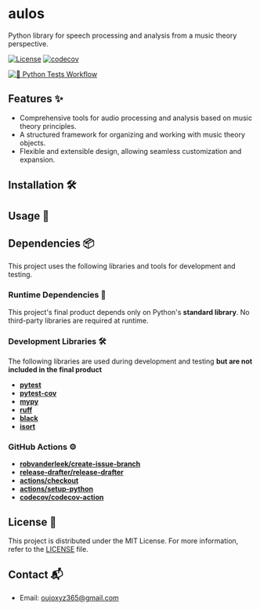 # aulos

Python library for speech processing and analysis from a music theory perspective.

[![License](https://img.shields.io/badge/license-MIT-green.svg?style=flat)](https://github.com/Oujox/aulos/blob/main/LICENSE)
[![codecov](https://codecov.io/gh/Oujox/aulos/graph/badge.svg?token=UP6ZQP7HMK)](https://codecov.io/gh/Oujox/aulos)

[![🐍 Python Tests Workflow](https://github.com/Oujox/aulos/actions/workflows/test-python.yml/badge.svg)](https://github.com/Oujox/aulos/actions/workflows/test-python.yml)

## Features ✨

- Comprehensive tools for audio processing and analysis based on music theory principles.
- A structured framework for organizing and working with music theory objects.
- Flexible and extensible design, allowing seamless customization and expansion.

## Installation 🛠️

## Usage 📖

## Dependencies 📦

This project uses the following libraries and tools for development and testing.

### Runtime Dependencies 📂
This project's final product depends only on Python's **standard library**. No third-party libraries are required at runtime.


### Development Libraries 🛠️

The following libraries are used during development and testing **but are not included in the final product**

- [**pytest**](https://docs.pytest.org/en/latest/)
- [**pytest-cov**](https://github.com/pytest-dev/pytest-cov)
- [**mypy**](https://www.mypy-lang.org/)
- [**ruff**](https://docs.astral.sh/ruff)
- [**black**](https://github.com/psf/black)
- [**isort**](https://pycqa.github.io/isort/)

### GitHub Actions ⚙️

- [**robvanderleek/create-issue-branch**](https://github.com/robvanderleek/create-issue-branch)
- [**release-drafter/release-drafter**](https://github.com/release-drafter/release-drafter)
- [**actions/checkout**](https://github.com/actions/checkout)
- [**actions/setup-python**](https://github.com/actions/setup-python)
- [**codecov/codecov-action**](https://github.com/codecov/codecov-action)

## License 📜

This project is distributed under the MIT License. For more information, refer to the [LICENSE](https://github.com/Oujox/aulos/blob/main/LICENSE) file.

## Contact 📬

- Email: oujoxyz365@gmail.com
